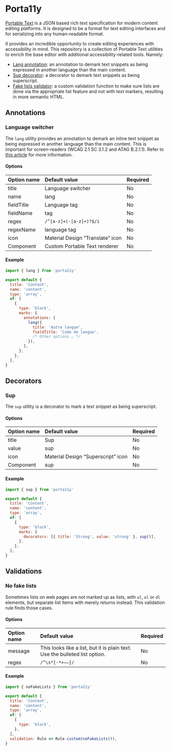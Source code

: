 # Porta11y

[Portable Text](https://www.sanity.io/guides/introduction-to-portable-text) is a JSON based rich text specification for modern content editing platforms. It is designed to be a format for text editing interfaces and for serializing into any human-readable format.

It provides an incredible opportunity to create editing experiences with accessibility in mind. This repository is a collection of Portable Text utilities to enrich the base editor with additional accessibility-related tools. Namely:

- [Lang annotation](#language-switcher): an annotation to demark text snippets as being expressed in another language than the main content.
- [Sup decorator](#sup): a decorator to demark text snippets as being superscript.
- [Fake lists validator](#no-fake-lists): a custom validation function to make sure lists are done via the appropriate list feature and not with text markers, resulting in more semantic HTML.

## Annotations

### Language switcher

The `lang` utility provides an annotation to demark an inline text snippet as being expressed in another language than the main content. This is important for screen-readers (WCAG 2.1 SC 3.1.2 and ATAG B.2.1.1). Refer to [this article](https://kittygiraudel.com/2022/07/25/international-content-with-sanity-portable-text/) for more information.

#### Options

| Option name | Default value                    | Required |
| :---------- | :------------------------------- | :------- |
| title       | Language switcher                | No       |
| name        | lang                             | No       |
| fieldTitle  | Language tag                     | No       |
| fieldName   | tag                              | No       |
| regex       | `/^[a-z]+(-[a-z]+)?$/i`          | No       |
| regexName   | language tag                     | No       |
| icon        | Material Design “Translate” icon | No       |
| Component   | Custom Portable Text renderer    | No       |

#### Example

```js
import { lang } from 'porta11y'

export default {
  title: 'Content',
  name: 'content',
  type: 'array',
  of: [
    {
      type: 'block',
      marks: {
        annotations: [
          lang({
            title: 'Autre langue',
            fieldTitle: 'Code de langue',
            /* Other options … */
          }),
        ],
      },
    },
  ],
}
```

## Decorators

### Sup

The `sup` utility is a decorator to mark a text snippet as being superscript.

#### Options

| Option name | Default value                      | Required |
| :---------- | :--------------------------------- | :------- |
| title       | Sup                                | No       |
| value       | sup                                | No       |
| icon        | Material Design “Superscript” icon | No       |
| Component   | sup                                | No       |

#### Example

```js
import { sup } from 'porta11y'

export default {
  title: 'Content',
  name: 'content',
  type: 'array',
  of: [
    {
      type: 'block',
      marks: {
        decorators: [{ title: 'Strong', value: 'strong' }, sup()],
      },
    },
  ],
}
```

## Validations

### No fake lists

Sometimes lists on web pages are not marked up as lists, with `ul`, `ol` or `dl` elements, but separate list items with merely returns instead. This validation rule finds those cases.

#### Options

| Option name | Default value | Required |
| :-- | :-- | :-- |
| message | This looks like a list, but it is plain text. Use the bulleted list option. | No |
| regex | `/^\s*[-*+–—]/` | No |

#### Example

```js
import { noFakeLists } from 'porta11y'

export default {
  title: 'Content',
  name: 'content',
  type: 'array',
  of: [
    {
      type: 'block',
    },
  ],
  validation: Rule => Rule.custom(noFakeLists()),
}
```

